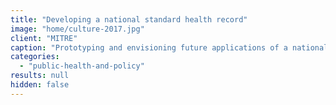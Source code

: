 ```yaml
---
title: "Developing a national standard health record"
image: "home/culture-2017.jpg"
client: "MITRE"
caption: "Prototyping and envisioning future applications of a national health data standard."
categories:
  - "public-health-and-policy"
results: null
hidden: false
---
```

